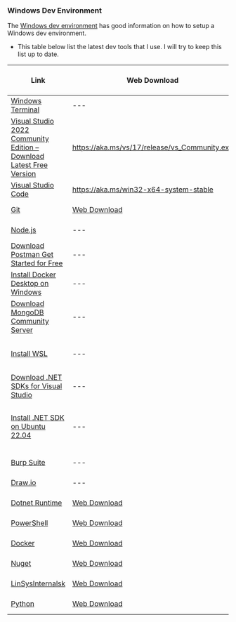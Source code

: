 ### Windows Dev Environment
The [Windows dev environment](https://learn.microsoft.com/en-us/windows/dev-environment/) has good information on how to setup a Windows dev environment.

- This table below list the latest dev tools that I use. I will try to keep this list up to date.

| Link | Web Download | Version | Last Checked on |
| --- | --- | --- | --- |
| [Windows Terminal](https://www.microsoft.com/en-us/p/windows-terminal/9n0dx20hk701?activetab=pivot:overviewtab) | --- | 1.11.2382.0 | Oct 1, 2023 |
| [Visual Studio 2022 Community Edition – Download Latest Free Version](https://visualstudio.microsoft.com/vs/community/) | https://aka.ms/vs/17/release/vs_Community.exe |  17.8.3 | 08-jan-24 |
| [Visual Studio Code](https://code.visualstudio.com/download) | https://aka.ms/win32-x64-system-stable |  1.91.1 | 24-jul-24 |
| [Git](https://git-scm.com/downloads) | [Web Download](https://github.com/git-for-windows/git/releases/download/v$(Version).windows.1/Git-$(Version)-64-bit.exe) |  2.45.2 | 24-jul-24 |
| [Node.js](https://nodejs.org/en/download/) | --- |  20.15.1 | 24-jul-24 |
| [Download Postman Get Started for Free](https://www.postman.com/downloads/) | --- |  v10.18.7 | Oct 1, 2023 |
| [Install Docker Desktop on Windows](https://docs.docker.com/docker-for-windows/install/) | --- | 4.23 | Oct 1, 2023 |
| [Download MongoDB Community Server](https://www.mongodb.com/try/download/community) | --- | 7.0.2 | Oct 1, 2023 |
| [Install WSL](https://learn.microsoft.com/en-us/windows/wsl/install#install-wsl-command) |  --- | From Admin Powershell <br> `wsl --install -d Ubuntu-22.04` <br> [Activate the WSL integration in Docker Desktop settings](https://docs.docker.com/desktop/wsl/#turn-on-docker-desktop-wsl-2)| Oct 1, 2023 |
| [Download .NET SDKs for Visual Studio](https://dotnet.microsoft.com/download/dotnet/7.0) | --- |  7.0.401 | Oct 1, 2023 |
| [Install .NET SDK on Ubuntu 22.04](https://learn.microsoft.com/en-us/dotnet/core/install/linux-ubuntu-2204#install-net) | --- |  From Ubuntu 22.04 <br> `sudo apt-get update && \ sudo apt-get install -y dotnet-sdk-7.0` <br> # Add .NET Core SDK tools <br> export PATH="$PATH:/home/naz/.dotnet/tools"| Oct 3, 2023 |
| [Burp Suite](https://portswigger.net/burp/communitydownload) | --- |  2021.11.2 | Oct 1, 2023 |
| [Draw.io](https://app.diagrams.net/) | --- |  --- | Oct 1, 2023 |
| [Dotnet Runtime](https://dotnet.microsoft.com/en-us/) | [Web Download](https://dotnet.microsoft.com/en-us/download/dotnet) | 8.0.6 | 22-jun-24 |
|  [PowerShell](https://docs.microsoft.com/en-us/powershell/) | [Web Download](https://github.com/PowerShell/PowerShell/releases/download/v$(Version)/PowerShell-$(Version)-win-x64.msi) | 7.4.3 | 22-jun-24 |
| [Docker](https://www.docker.com/) | [Web Download](https://desktop.docker.com/win/main/amd64/Docker%20Desktop%20Installer.exe) | 4.31.1 | 22-jun-24 |
|  [Nuget]() | [Web Download]() | 6.9.1.3 | 22-jun-24 |
|  [LinSysInternalsk]() | [Web Download]() | 2.90.0 | 22-jun-24 |
| [Python]() | [Web Download](https://www.python.org/ftp/python/$(Version)/python-$(Version)-amd64.exe) | 2.13.2 | 22-jun-24 |

